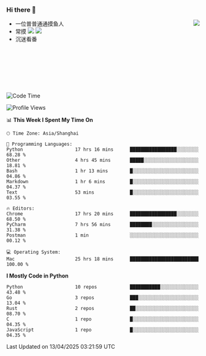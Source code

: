 ### Hi there 👋


<a href="https://github.com/yanlc39">
  <img align="right" src="https://github-readme-stats.vercel.app/api?username=yanlc39&show_icons=true&hide_border=true&icon_color=586069&title_color=a0a9af">
</a>

- 一位普普通通摸鱼人
- 常摸 ![](https://img.shields.io/badge/-Python-3e74a2?style=flat-square&logo=Python&logoColor=fff) ![](https://img.shields.io/badge/-C%2B%2B-brightgreen?style=flat-square)
- 沉迷看番



<br><br><br><br><br><br>


<!--START_SECTION:waka-->
![Code Time](http://img.shields.io/badge/Code%20Time-1%2C068%20hrs%202%20mins-blue)

![Profile Views](http://img.shields.io/badge/Profile%20Views-0-blue)

📊 **This Week I Spent My Time On** 

```text
🕑︎ Time Zone: Asia/Shanghai

💬 Programming Languages: 
Python                   17 hrs 16 mins      █████████████████░░░░░░░░   68.28 % 
Other                    4 hrs 45 mins       █████░░░░░░░░░░░░░░░░░░░░   18.81 % 
Bash                     1 hr 13 mins        █░░░░░░░░░░░░░░░░░░░░░░░░   04.86 % 
Markdown                 1 hr 6 mins         █░░░░░░░░░░░░░░░░░░░░░░░░   04.37 % 
Text                     53 mins             █░░░░░░░░░░░░░░░░░░░░░░░░   03.55 % 

🔥 Editors: 
Chrome                   17 hrs 20 mins      █████████████████░░░░░░░░   68.50 % 
PyCharm                  7 hrs 56 mins       ████████░░░░░░░░░░░░░░░░░   31.38 % 
Postman                  1 min               ░░░░░░░░░░░░░░░░░░░░░░░░░   00.12 % 

💻 Operating System: 
Mac                      25 hrs 18 mins      █████████████████████████   100.00 % 
```

**I Mostly Code in Python** 

```text
Python                   10 repos            ███████████░░░░░░░░░░░░░░   43.48 % 
Go                       3 repos             ███░░░░░░░░░░░░░░░░░░░░░░   13.04 % 
Rust                     2 repos             ██░░░░░░░░░░░░░░░░░░░░░░░   08.70 % 
C                        1 repo              █░░░░░░░░░░░░░░░░░░░░░░░░   04.35 % 
JavaScript               1 repo              █░░░░░░░░░░░░░░░░░░░░░░░░   04.35 % 
```




 Last Updated on 13/04/2025 03:21:59 UTC
<!--END_SECTION:waka-->
